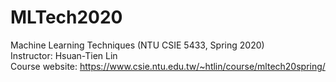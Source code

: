 # MLTech2020
Machine Learning Techniques (NTU CSIE 5433, Spring 2020)<br>
Instructor: Hsuan-Tien Lin<br>
Course website: https://www.csie.ntu.edu.tw/~htlin/course/mltech20spring/
